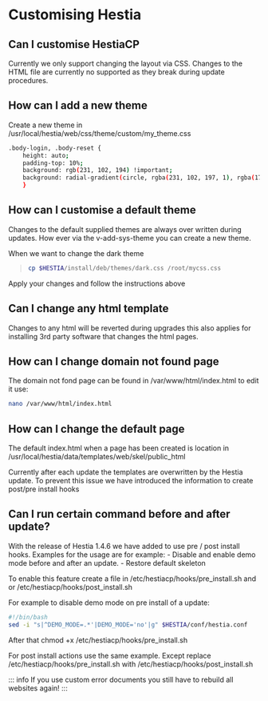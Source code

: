 # Customising Hestia

## Can I customise HestiaCP

Currently we only support changing the layout via CSS. Changes to the
HTML file are currently no supported as they break during update
procedures.

## How can I add a new theme

Create a new theme in
/usr/local/hestia/web/css/theme/custom/my_theme.css

```bash
.body-login, .body-reset {
    height: auto;
    padding-top: 10%;
    background: rgb(231, 102, 194) !important;
    background: radial-gradient(circle, rgba(231, 102, 197, 1), rgba(174, 43, 177, 1)) !important;
    }
```

## How can I customise a default theme

Changes to the default supplied themes are always over written during
updates. How ever via the v-add-sys-theme you can create a new theme.

When we want to change the dark theme

> ```bash
> cp $HESTIA/install/deb/themes/dark.css /root/mycss.css
> ```

Apply your changes and follow the instructions above

## Can I change any html template

Changes to any html will be reverted during upgrades this also applies
for installing 3rd party software that changes the html pages.

## How can I change domain not found page

The domain not fond page can be found in /var/www/html/index.html to
edit it use:

```bash
nano /var/www/html/index.html
```

## How can I change the default page

The default index.html when a page has been created is location in
/usr/local/hestia/data/templates/web/skel/public_html

Currently after each update the templates are overwritten by the Hestia
update. To prevent this issue we have introduced the information to
create post/pre install hooks

## Can I run certain command before and after update?

With the release of Hestia 1.4.6 we have added to use pre / post install
hooks. Examples for the usage are for example: - Disable and enable demo
mode before and after an update. - Restore default skeleton

To enable this feature create a file in
/etc/hestiacp/hooks/pre_install.sh and or
/etc/hestiacp/hooks/post_install.sh

For example to disable demo mode on pre install of a update:

```bash
#!/bin/bash
sed -i "s|^DEMO_MODE=.*'|DEMO_MODE='no'|g" $HESTIA/conf/hestia.conf
```

After that chmod +x /etc/hestiacp/hooks/pre_install.sh

For post install actions use the same example. Except replace
/etc/hestiacp/hooks/pre_install.sh with
/etc/hestiacp/hooks/post_install.sh

::: info
If you use custom error documents you still have to rebuild all websites
again!
:::
